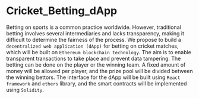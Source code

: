 # Cricket_Betting_dApp
Betting on sports is a common practice worldwide. However, traditional betting involves several intermediaries and lacks transparency, making it difficult to determine the fairness of the process. We propose to build a `decentralized web application (dApp)` for betting on cricket matches, which will be built on `Ethereum blockchain technology`. The aim is to enable transparent transactions to take place and prevent data tampering. The betting can be done on the player or the winning team. A fixed amount of money will be allowed per player, and the prize pool will be divided between the winning bettors. The interface for the dApp will be built using `React framework` and `ethers` library, and the smart contracts will be implemented using `Solidity`.
